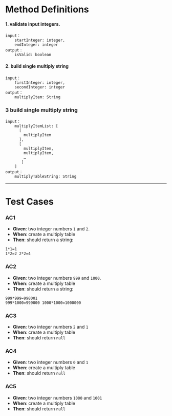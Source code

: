 # Method Definitions
#### 1. validate input integers.
```
input：
    startInteger: integer,
    endInteger: integer
output：
    isValid: boolean 
```
#### 2. build single multiply string
```
input：
    firstInteger: integer,
    secondInteger: integer
output：
    multiplyItem: String
```
### 3 build single multiply string
```
input：
    multiplyItemList: [
      [
        multiplyItem
      ],
      [
        multiplyItem,
        multiplyItem,
        …
       ]
    ]
output：
    multiplyTableString: String
```
---

# Test Cases
### AC1
- **Given**: two integer numbers `1` and `2`.
- **When**: create a multiply table
- **Then**: should return a string:
```
1*1=1
1*2=2 2*2=4
```
### AC2
- **Given**: two integer numbers `999` and `1000`.
- **When**: create a multiply table
- **Then**: should return a string:
```
999*999=998001
999*1000=999000 1000*1000=1000000
```
### AC3
- **Given**: two integer numbers `2` and `1`
- **When**: create a multiply table
- **Then**: should return `null`
### AC4
- **Given**: two integer numbers `0` and `1`
- **When**: create a multiply table
- **Then**: should return `null`
### AC5
- **Given**: two integer numbers `1000` and `1001`
- **When**: create a multiply table
- **Then**: should return `null`